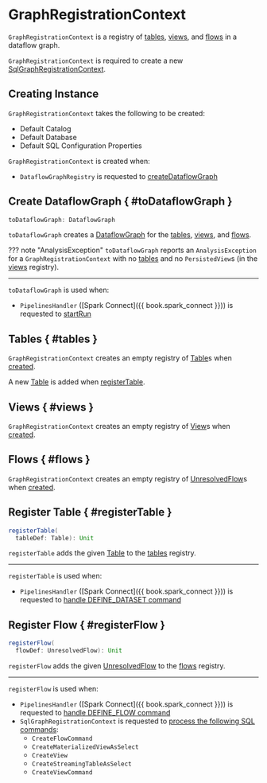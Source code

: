 # GraphRegistrationContext

`GraphRegistrationContext` is a registry of [tables](#tables), [views](#views), and [flows](#flows) in a dataflow graph.

`GraphRegistrationContext` is required to create a new [SqlGraphRegistrationContext](SqlGraphRegistrationContext.md).

## Creating Instance

`GraphRegistrationContext` takes the following to be created:

* <span id="defaultCatalog"> Default Catalog
* <span id="defaultDatabase"> Default Database
* <span id="defaultSqlConf"> Default SQL Configuration Properties

`GraphRegistrationContext` is created when:

* `DataflowGraphRegistry` is requested to [createDataflowGraph](DataflowGraphRegistry.md#createDataflowGraph)

## Create DataflowGraph { #toDataflowGraph }

```scala
toDataflowGraph: DataflowGraph
```

`toDataflowGraph` creates a [DataflowGraph](DataflowGraph.md) for the [tables](#tables), [views](#views), and [flows](#flows).

??? note "AnalysisException"
    `toDataflowGraph` reports an `AnalysisException` for a `GraphRegistrationContext` with no [tables](#tables) and no `PersistedView`s (in the [views](#views) registry).

---

`toDataflowGraph` is used when:

* `PipelinesHandler` ([Spark Connect]({{ book.spark_connect }})) is requested to [startRun](PipelinesHandler.md#startRun)

## Tables { #tables }

`GraphRegistrationContext` creates an empty registry of [Table](Table.md)s when [created](#creating-instance).

A new [Table](Table.md) is added when [registerTable](#registerTable).

## Views { #views }

`GraphRegistrationContext` creates an empty registry of [View](View.md)s when [created](#creating-instance).

## Flows { #flows }

`GraphRegistrationContext` creates an empty registry of [UnresolvedFlow](UnresolvedFlow.md)s when [created](#creating-instance).

## Register Table { #registerTable }

```scala
registerTable(
  tableDef: Table): Unit
```

`registerTable` adds the given [Table](Table.md) to the [tables](#tables) registry.

---

`registerTable` is used when:

* `PipelinesHandler` ([Spark Connect]({{ book.spark_connect }})) is requested to [handle DEFINE_DATASET command](PipelinesHandler.md#defineDataset)

## Register Flow { #registerFlow }

```scala
registerFlow(
  flowDef: UnresolvedFlow): Unit
```

`registerFlow` adds the given [UnresolvedFlow](UnresolvedFlow.md) to the [flows](#flows) registry.

---

`registerFlow` is used when:

* `PipelinesHandler` ([Spark Connect]({{ book.spark_connect }})) is requested to [handle DEFINE_FLOW command](PipelinesHandler.md#defineFlow)
* `SqlGraphRegistrationContext` is requested to [process the following SQL commands](SqlGraphRegistrationContext.md#processSqlQuery):
    * `CreateFlowCommand`
    * `CreateMaterializedViewAsSelect`
    * `CreateView`
    * `CreateStreamingTableAsSelect`
    * `CreateViewCommand`
